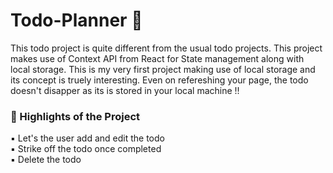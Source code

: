 # Todo-Planner 🎯

This todo project is quite different from the usual todo projects. This project makes use of Context API from React for State management along with local storage. This is my very first project making use of local storage and its concept is truely interesting. Even on refereshing your page, the todo doesn't disapper as its is stored in your local machine !!

### 🔖 Highlights of the Project 
▪ Let's the user add and edit the todo<br>
▪ Strike off the todo once completed<br>
▪ Delete the todo
